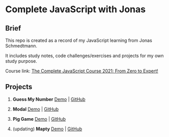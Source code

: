 # Complete JavaScript with Jonas

## Brief

This repo is created as a record of my JavaScript learning from Jonas Schmedtmann.

It includes study notes, code challenges/exercises and projects for my own study purpose.

Course link:
[The Complete JavaScript Course 2021: From Zero to Expert!](https://www.udemy.com/course/the-complete-javascript-course/?referralCode=87FE8B1039A68106DEE5)

## Projects

1. **Guess My Number** [Demo](https://howiework.github.io/Guess-my-number/) | [GitHub](https://github.com/HowieWork/Guess-my-number)

2. **Modal** [Demo](https://howiework.github.io/Modal/) | [GitHub](https://github.com/HowieWork/Modal)

3. **Pig Game** [Demo](https://howiework.github.io/Pig-game/) | [GitHub](https://github.com/HowieWork/Pig-game)

4. (updating) **Mapty** [Demo](https://howiework.github.io/Mapty/) | [GitHub](https://github.com/HowieWork/Mapty)

